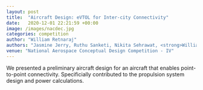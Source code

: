 ```yaml
---
layout: post
title:  "Aircraft Design: eVTOL for Inter-city Connectivity"
date:   2020-12-01 22:21:59 +00:00
image: /images/nacdec.jpg
categories: competition
author: "William Retnaraj"
authors: "Jasmine Jerry, Ruthu Sanketi, Nikita Sehrawat, <strong>William Retnaraj</strong>, Shobhit Mahajan"
venue: "National Aerospace Conceptual Design Competition - IV"
---
```

We presented a preliminary aircraft design for an aircraft that enables point-to-point connectivity. Specificially contributed to the propulsion system design and power calculations.
